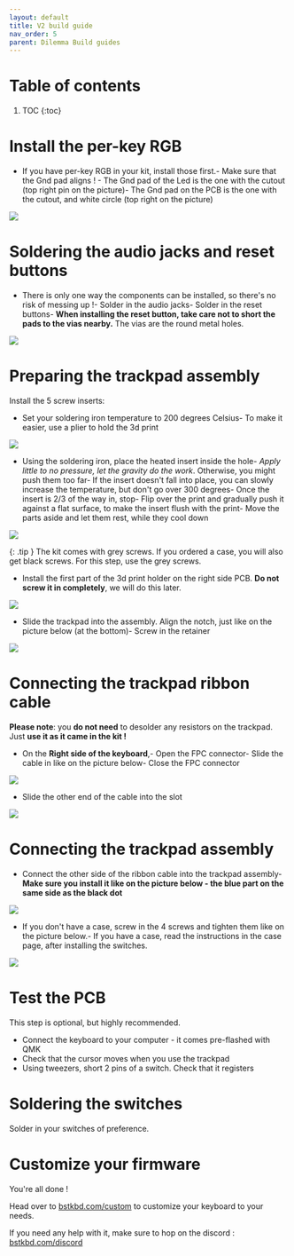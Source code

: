```yaml
---
layout: default
title: V2 build guide
nav_order: 5
parent: Dilemma Build guides
---
```


# Table of contents

1. TOC
{:toc}

# Install the per-key RGB

-   If you have per-key RGB in your kit, install those first.-   Make sure that the Gnd pad aligns ! -   The Gnd pad of the Led is the one with the cutout (top right pin on the picture)-   The Gnd pad on the PCB is the one with the cutout, and white circle (top right on the picture)

![](../assets/pics/guides/dilemmav2/1.jpg)

# Soldering the audio jacks and reset buttons

-   There is only one way the components can be installed, so there's no risk of messing up !-   Solder in the audio jacks-   Solder in the reset buttons-   **When installing the reset button, take care not to short the pads to the vias nearby.** The vias are the round metal holes.

![](assets/../../assets/pics/guides/dilemmav2/2.jpg)

# Preparing the trackpad assembly

Install the 5 screw inserts:

-   Set your soldering iron temperature to 200 degrees Celsius-   To make it easier, use a plier to hold the 3d print
 
![](assets/../../assets/pics/guides/dilemmav2/3.jpg)

-   Using the soldering iron, place the heated insert inside the hole-   *Apply little to no pressure, let the gravity do the work*. Otherwise, you might push them too far-   If the insert doesn't fall into place, you can slowly increase the temperature, but don't go over 300 degrees-   Once the insert is 2/3 of the way in, stop-   Flip over the print and gradually push it against a flat surface, to make the insert flush with the print-   Move the parts aside and let them rest, while they cool down

![](../assets/pics/guides/dilemmav2/4.jpg)

{: .tip }
The kit comes with grey screws. If you ordered a case, you will also get black screws. For this step, use the grey screws. 

-   Install the first part of the 3d print holder on the right side PCB. **Do not screw it in completely**, we will do this later.

![](../assets/pics/guides/dilemmav2/5.jpg)

-   Slide the trackpad into the assembly. Align the notch, just like on the picture below (at the bottom)-   Screw in the retainer

![](../assets/pics/guides/dilemmav2/6.jpg)

# Connecting the trackpad ribbon cable

**Please note**: you **do not need** to desolder any resistors on the trackpad. Just **use it as it came in the kit !**

-   On the **Right side of the keyboard**,-   Open the FPC connector-   Slide the cable in like on the picture below-   Close the FPC connector

![](../assets/pics/guides/dilemmav2/7.jpg)

-   Slide the other end of the cable into the slot

![](../assets/pics/guides/dilemmav2/8.jpg)

# Connecting the trackpad assembly

-   Connect the other side of the ribbon cable into the trackpad assembly-   **Make sure you install it like on the picture below - the blue part on the same side as the black dot**

![](../assets/pics/guides/dilemmav2/9.jpg)

-   If you don't have a case, screw in the 4 screws and tighten them like on the picture below.-   If you have a case, read the instructions in the case page, after installing the switches.

![](../assets/pics/guides/dilemmav2/10.jpg)

# Test the PCB

This step is optional, but highly recommended.

- Connect the keyboard to your computer - it comes pre-flashed with QMK
- Check that the cursor moves when you use the trackpad
- Using tweezers, short 2 pins of a switch. Check that it registers

# Soldering the switches

Solder in your switches of preference.

# Customize your firmware

You're all done !

Head over to [bstkbd.com/custom](https://bstkbd.com/custom) to customize your keyboard to your needs.

If you need any help with it, make sure to hop on the discord : [bstkbd.com/discord](https://www.bstkbd.com/discord)
